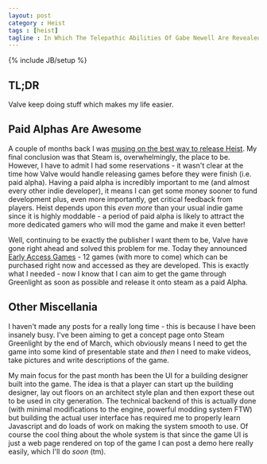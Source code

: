 ```yaml
---
layout: post
category : Heist
tags : [heist]
tagline : In Which The Telepathic Abilities Of Gabe Newell Are Revealed
---
```

{% include JB/setup %}


## TL;DR

Valve keep doing stuff which makes my life easier.

## Paid Alphas Are Awesome

A couple of months back I was [musing on the best way to release Heist](/Heist/2013/01/09/Thinking-Aloud-About-Release/). My final conclusion was that Steam is, overwhelmingly, the place to be. However, I have to admit I had some reservations - it wasn't clear at the time how Valve would handle releasing games before they were finish (i.e. paid alpha). Having a paid alpha is incredibly important to me (and almost every other indie developer), it means I can get some money sooner to fund development plus, even more importantly, get critical feedback from players. Heist depends upon this _even more_ than your usual indie game since it is highly moddable - a period of paid alpha is likely to attract the more dedicated gamers who will mod the game and make it even better!

Well, continuing to be exactly the publisher I want them to be, Valve have gone right ahead and solved this problem for me. Today they announced [Early Access Games](http://store.steampowered.com/earlyaccessfaq/) - 12 games (with more to come) which can be purchased right now and accessed as they are developed. This is exactly what I needed - now I know that I can aim to get the game through Greenlight as soon as possible and release it onto steam as a paid Alpha.

## Other Miscellania

I haven't made any posts for a really long time - this is because I have been insanely busy. I've been aiming to get a concept page onto Steam Greenlight by the end of March, which obviously means I need to get the game into some kind of presentable state and *then* I need to make videos, take pictures and write descriptions of the game.

My main focus for the past month has been the UI for a building designer built into the game. The idea is that a player can start up the building designer, lay out floors on an architect style plan and then export these out to be used in city generation. The technical backend of this is actually done (with minimal modifications to the engine, powerful modding system FTW) but building the actual user interface has required me to properly learn Javascript and do loads of work on making the system smooth to use. Of course the cool thing about the whole system is that since the game UI is just a web page rendered on top of the game I can post a demo here really easily, which I'll do _soon_ (tm).
